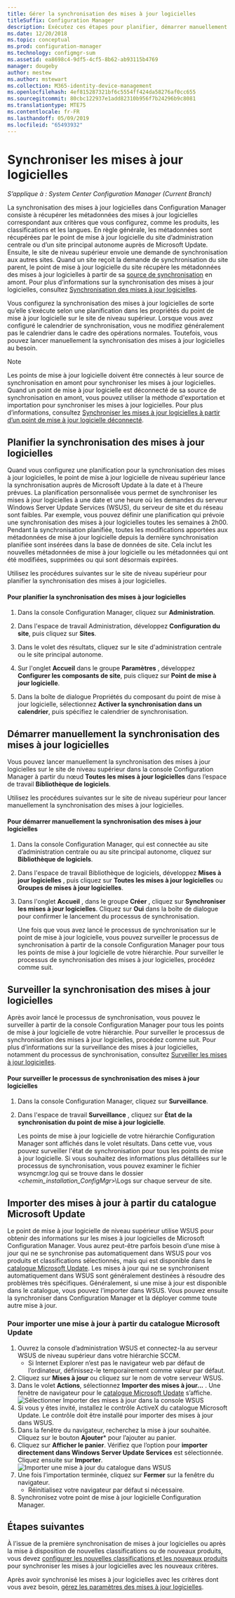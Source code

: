 ```yaml
---
title: Gérer la synchronisation des mises à jour logicielles
titleSuffix: Configuration Manager
description: Exécutez ces étapes pour planifier, démarrer manuellement et surveiller la synchronisation des mises à jour logicielles.
ms.date: 12/20/2018
ms.topic: conceptual
ms.prod: configuration-manager
ms.technology: configmgr-sum
ms.assetid: ea8698c4-9df5-4cf5-8b62-ab93115b4769
manager: dougeby
author: mestew
ms.author: mstewart
ms.collection: M365-identity-device-management
ms.openlocfilehash: 4ef815287321bf6c5554ff424da58276af0cc655
ms.sourcegitcommit: 80cbc122937e1add82310b956f7b24296b9c8081
ms.translationtype: MTE75
ms.contentlocale: fr-FR
ms.lasthandoff: 05/09/2019
ms.locfileid: "65493932"
---
```

#  <a name="BKMK_SUMSync"></a> Synchroniser les mises à jour logicielles

*S’applique à : System Center Configuration Manager (Current Branch)*

 La synchronisation des mises à jour logicielles dans Configuration Manager consiste à récupérer les métadonnées des mises à jour logicielles correspondant aux critères que vous configurez, comme les produits, les classifications et les langues. En règle générale, les métadonnées sont récupérées par le point de mise à jour logicielle du site d’administration centrale ou d’un site principal autonome auprès de Microsoft Update. Ensuite, le site de niveau supérieur envoie une demande de synchronisation aux autres sites. Quand un site reçoit la demande de synchronisation du site parent, le point de mise à jour logicielle du site récupère les métadonnées des mises à jour logicielles à partir de sa [source de synchronisation](../plan-design/plan-for-software-updates.md#BKMK_SyncSource) en amont. Pour plus d’informations sur la synchronisation des mises à jour logicielles, consultez [Synchronisation des mises à jour logicielles](../understand/software-updates-introduction.md#BKMK_Synchronization).

Vous configurez la synchronisation des mises à jour logicielles de sorte qu’elle s’exécute selon une planification dans les propriétés du point de mise à jour logicielle sur le site de niveau supérieur. Lorsque vous avez configuré le calendrier de synchronisation, vous ne modifiez généralement pas le calendrier dans le cadre des opérations normales. Toutefois, vous pouvez lancer manuellement la synchronisation des mises à jour logicielles au besoin.

  > [!NOTE]  
  >  Les points de mise à jour logicielle doivent être connectés à leur source de synchronisation en amont pour synchroniser les mises à jour logicielles. Quand un point de mise à jour logicielle est déconnecté de sa source de synchronisation en amont, vous pouvez utiliser la méthode d'exportation et importation pour synchroniser les mises à jour logicielles. Pour plus d’informations, consultez [Synchroniser les mises à jour logicielles à partir d’un point de mise à jour logicielle déconnecté](synchronize-software-updates-disconnected.md).  

## <a name="schedule-software-updates-synchronization"></a>Planifier la synchronisation des mises à jour logicielles
Quand vous configurez une planification pour la synchronisation des mises à jour logicielles, le point de mise à jour logicielle de niveau supérieur lance la synchronisation auprès de Microsoft Update à la date et à l’heure prévues. La planification personnalisée vous permet de synchroniser les mises à jour logicielles à une date et une heure où les demandes du serveur Windows Server Update Services (WSUS), du serveur de site et du réseau sont faibles. Par exemple, vous pouvez définir une planification qui prévoie une synchronisation des mises à jour logicielles toutes les semaines à 2h00. Pendant la synchronisation planifiée, toutes les modifications apportées aux métadonnées de mise à jour logicielle depuis la dernière synchronisation planifiée sont insérées dans la base de données de site. Cela inclut les nouvelles métadonnées de mise à jour logicielle ou les métadonnées qui ont été modifiées, supprimées ou qui sont désormais expirées.

Utilisez les procédures suivantes sur le site de niveau supérieur pour planifier la synchronisation des mises à jour logicielles.  

#### <a name="to-schedule-software-updates-synchronization"></a>Pour planifier la synchronisation des mises à jour logicielles  

  1.  Dans la console Configuration Manager, cliquez sur **Administration**.  

  2.  Dans l'espace de travail Administration, développez **Configuration du site**, puis cliquez sur **Sites**.  

  3.  Dans le volet des résultats, cliquez sur le site d'administration centrale ou le site principal autonome.  

  4.  Sur l'onglet **Accueil** dans le groupe **Paramètres** , développez **Configurer les composants de site**, puis cliquez sur **Point de mise à jour logicielle**.  

  5.  Dans la boîte de dialogue Propriétés du composant du point de mise à jour logicielle, sélectionnez **Activer la synchronisation dans un calendrier**, puis spécifiez le calendrier de synchronisation.  

## <a name="manually-start-software-updates-synchronization"></a>Démarrer manuellement la synchronisation des mises à jour logicielles
Vous pouvez lancer manuellement la synchronisation des mises à jour logicielles sur le site de niveau supérieur dans la console Configuration Manager à partir du nœud **Toutes les mises à jour logicielles** dans l’espace de travail **Bibliothèque de logiciels**.  

Utilisez les procédures suivantes sur le site de niveau supérieur pour lancer manuellement la synchronisation des mises à jour logicielles.  

#### <a name="to-manually-start-software-updates-synchronization"></a>Pour démarrer manuellement la synchronisation des mises à jour logicielles  

1. Dans la console Configuration Manager, qui est connectée au site d’administration centrale ou au site principal autonome, cliquez sur **Bibliothèque de logiciels**.  

2. Dans l'espace de travail Bibliothèque de logiciels, développez **Mises à jour logicielles** , puis cliquez sur **Toutes les mises à jour logicielles** ou **Groupes de mises à jour logicielles**.  

3. Dans l'onglet **Accueil** , dans le groupe **Créer** , cliquez sur **Synchroniser les mises à jour logicielles**. Cliquez sur **Oui** dans la boîte de dialogue pour confirmer le lancement du processus de synchronisation.  

   Une fois que vous avez lancé le processus de synchronisation sur le point de mise à jour logicielle, vous pouvez surveiller le processus de synchronisation à partir de la console Configuration Manager pour tous les points de mise à jour logicielle de votre hiérarchie. Pour surveiller le processus de synchronisation des mises à jour logicielles, procédez comme suit.  


## <a name="monitor-software-updates-synchronization"></a>Surveiller la synchronisation des mises à jour logicielles
Après avoir lancé le processus de synchronisation, vous pouvez le surveiller à partir de la console Configuration Manager pour tous les points de mise à jour logicielle de votre hiérarchie. Pour surveiller le processus de synchronisation des mises à jour logicielles, procédez comme suit. Pour plus d’informations sur la surveillance des mises à jour logicielles, notamment du processus de synchronisation, consultez [Surveiller les mises à jour logicielles](../deploy-use/monitor-software-updates.md).

#### <a name="to-monitor-the-software-updates-synchronization-process"></a>Pour surveiller le processus de synchronisation des mises à jour logicielles  

1. Dans la console Configuration Manager, cliquez sur **Surveillance**.  

2. Dans l'espace de travail **Surveillance** , cliquez sur **État de la synchronisation du point de mise à jour logicielle**.  

   Les points de mise à jour logicielle de votre hiérarchie Configuration Manager sont affichés dans le volet résultats. Dans cette vue, vous pouvez surveiller l'état de synchronisation pour tous les points de mise à jour logicielle. Si vous souhaitez des informations plus détaillées sur le processus de synchronisation, vous pouvez examiner le fichier wsyncmgr.log qui se trouve dans le dossier <*chemin_installation_ConfigMgr*>\Logs sur chaque serveur de site.  

## <a name="import-updates-from-the-microsoft-update-catalog"></a>Importer des mises à jour à partir du catalogue Microsoft Update

Le point de mise à jour logicielle de niveau supérieur utilise WSUS pour obtenir des informations sur les mises à jour logicielles de Microsoft Configuration Manager. Vous aurez peut-être parfois besoin d’une mise à jour qui ne se synchronise pas automatiquement dans WSUS pour vos produits et classifications sélectionnés, mais qui est disponible dans le [catalogue Microsoft Update](https://catalog.update.microsoft.com). Les mises à jour qui ne se synchronisent automatiquement dans WSUS sont généralement destinées à résoudre des problèmes très spécifiques. Généralement, si une mise à jour est disponible dans le catalogue, vous pouvez l’importer dans WSUS. Vous pouvez ensuite la synchroniser dans Configuration Manager et la déployer comme toute autre mise à jour.

### <a name="to-import-an-update-from-the-microsoft-update-catalog"></a>Pour importer une mise à jour à partir du catalogue Microsoft Update

1. Ouvrez la console d’administration WSUS et connectez-la au serveur WSUS de niveau supérieur dans votre hiérarchie SCCM. 
   - Si Internet Explorer n’est pas le navigateur web par défaut de l’ordinateur, définissez-le temporairement comme valeur par défaut.
2. Cliquez sur **Mises à jour** ou cliquez sur le nom de votre serveur WSUS. 
3. Dans le volet **Actions**, sélectionnez **Importer des mises à jour...** . Une fenêtre de navigateur pour le [catalogue Microsoft Update](https://catalog.update.microsoft.com) s’affiche.
   ![Sélectionner Importer des mises à jour dans la console WSUS](media/wsus-console-import-updates.png)
4. Si vous y êtes invité, installez le contrôle ActiveX du catalogue Microsoft Update. Le contrôle doit être installé pour importer des mises à jour dans WSUS. 
5. Dans la fenêtre du navigateur, recherchez la mise à jour souhaitée. Cliquez sur le bouton **Ajouter*** pour l’ajouter au panier.
6. Cliquez sur **Afficher le panier**. Vérifiez que l’option pour **importer directement dans Windows Server Update Services** est sélectionnée. Cliquez ensuite sur **Importer**.
    ![Importer une mise à jour du catalogue dans WSUS](./media/import-catalog-update-into-wsus.png)
7. Une fois l’importation terminée, cliquez sur **Fermer** sur la fenêtre du navigateur.
     - Réinitialisez votre navigateur par défaut si nécessaire.
8. Synchronisez votre point de mise à jour logicielle Configuration Manager.


## <a name="next-steps"></a>Étapes suivantes
À l’issue de la première synchronisation de mises à jour logicielles ou après la mise à disposition de nouvelles classifications ou de nouveaux produits, vous devez [configurer les nouvelles classifications et les nouveaux produits](configure-classifications-and-products.md) pour synchroniser les mises à jour logicielles avec les nouveaux critères.

Après avoir synchronisé les mises à jour logicielles avec les critères dont vous avez besoin, [gérez les paramètres des mises à jour logicielles](manage-settings-for-software-updates.md).  
